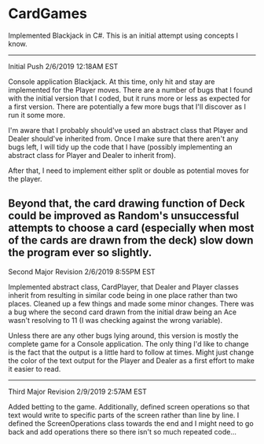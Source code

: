 # CardGames
Implemented Blackjack in C#. This is an initial attempt using concepts I know. 

--------------------------------------------------------

Initial Push 2/6/2019 12:18AM EST

Console application Blackjack. At this time, only hit and stay are implemented for the Player moves. There are a number of bugs that I found with the initial version that I coded, but it runs more or less as expected for a first version. There are potentially a few more bugs that I'll discover as I run it some more. 

I'm aware that I probably should've used an abstract class that Player and Dealer should've inherited from. Once I make sure that there aren't any bugs left, I will tidy up the code that I have (possibly implementing an abstract class for Player and Dealer to inherit from). 

After that, I need to implement either split or double as potential moves for the player.

Beyond that, the card drawing function of Deck could be improved as Random's unsuccessful attempts to choose a card (especially when most of the cards are drawn from the deck) slow down the program ever so slightly. 
--------------------------------------------------------

Second Major Revision 2/6/2019 8:55PM EST

Implemented abstract class, CardPlayer, that Dealer and Player classes inherit from resulting in similar code being in one place rather than two places. Cleaned up a few things and made some minor changes. There was a bug where the second card drawn from the initial draw being an Ace wasn't resolving to 11 (I was checking against the wrong variable). 

Unless there are any other bugs lying around, this version is mostly the complete game for a Console application. The only thing I'd like to change is the fact that the output is a little hard to follow at times. Might just change the color of the text output for the Player and Dealer as a first effort to make it easier to read.

--------------------------------------------------------

Third Major Revision 2/9/2019 2:57AM EST

Added betting to the game. Additionally, defined screen operations so that text would write to specific parts of the screen rather than line by line. I defined the ScreenOperations class towards the end and I might need to go back and add operations there so there isn't so much repeated code...
